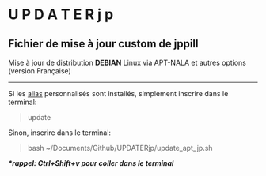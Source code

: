 # U P D A T E R j p
## Fichier de mise à jour custom de jppill
Mise à jour de distribution **DEBIAN** Linux via APT-NALA et autres options (version Française)
________________________________________
Si les [alias](https://github.com/jppill/Custom-scripts/tree/main/ALIAS) personnalisés sont installés, simplement inscrire dans le terminal:
> update

Sinon, inscrire dans le terminal:
>bash ~/Documents/Github/UPDATERjp/update_apt_jp.sh

**_*rappel: Ctrl+Shift+v pour coller dans le terminal_**
